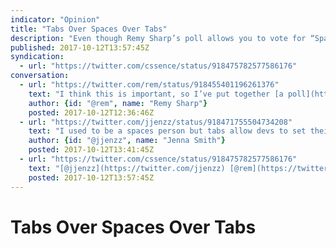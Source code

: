 ```yaml
---
indicator: "Opinion"
title: "Tabs Over Spaces Over Tabs"
description: "Even though Remy Sharp’s poll allows you to vote for “Spaces” only."
published: 2017-10-12T13:57:45Z
syndication:
  - url: "https://twitter.com/cssence/status/918475782577586176"
conversation:
  - url: "https://twitter.com/rem/status/918455401196261376"
    text: "I think this is important, so I’ve put together [a poll](https://twitter.com/rem/status/918455401196261376) so I know, once and for all, which is right: tabs…or spaces?"
    author: {id: "@rem", name: "Remy Sharp"}
    posted: 2017-10-12T12:36:46Z
  - url: "https://twitter.com/jjenzz/status/918471755504734208"
    text: "I used to be a spaces person but tabs allow devs to set their own tab size. Some prefer 4, some prefer 2 so let them 👍 I’m a convert"
    author: {id: "@jjenzz", name: "Jenna Smith"}
    posted: 2017-10-12T13:41:45Z
  - url: "https://twitter.com/cssence/status/918475782577586176"
    text: "[@jjenzz](https://twitter.com/jjenzz) [@rem](https://twitter.com/rem) +1, went from tabs to spaces to tabs, i.e. double convert. [cssence.com/gossip/2015-12-30-tabs-over-spaces](https://cssence.com/2015/tabs-over-spaces)"
    posted: 2017-10-12T13:57:45Z
---
```


# Tabs Over Spaces Over Tabs
